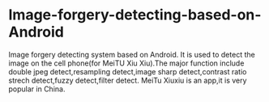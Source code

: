 # Image-forgery-detecting-based-on-Android
Image forgery detecting system based on Android. It is used to detect the image on the cell phone(for MeiTU Xiu Xiu).The major function  include double jpeg detect,resampling detect,image sharp detect,contrast ratio strech detect,fuzzy detect,filter detect.
MeiTu Xiuxiu is an app,it is very popular in China.
